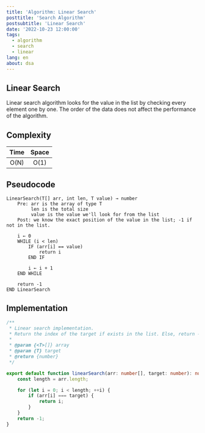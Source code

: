 ```yaml
---
title: 'Algorithm: Linear Search'
posttitle: 'Search Algorithm'
postsubtitle: 'Linear Search'
date: '2022-10-23 12:00:00'
tags:
  - algorithm
  - search
  - linear
lang: en
about: dsa
---
```


## Linear Search

Linear search algorithm looks for the value in the list by checking every element one by one. The order of the data does not affect the performance of the algorithm.

## Complexity

| Time | Space |
| :--: | :---: |
| O(N) | O(1)  |

## Pseudocode

```text
LinearSearch(T[] arr, int len, T value) → number
    Pre: arr is the array of type T
         len is the total size
         value is the value we'll look for from the list
    Post: we know the exact position of the value in the list; -1 if not in the list.

    i ← 0
    WHILE (i < len)
        IF (arr[i] == value)
            return i
        END IF

        i ← i + 1
    END WHILE

    return -1
END LinearSearch
```

## Implementation

```ts
/**
 * Linear search implementation.
 * Return the index of the target if exists in the list. Else, return -1.
 *
 * @param {<T>[]} array
 * @param {T} target
 * @return {number}
 */

export default function linearSearch(arr: number[], target: number): number {
	const length = arr.length;

	for (let i = 0; i < length; ++i) {
		if (arr[i] === target) {
			return i;
		}
	}
	return -1;
}
```
